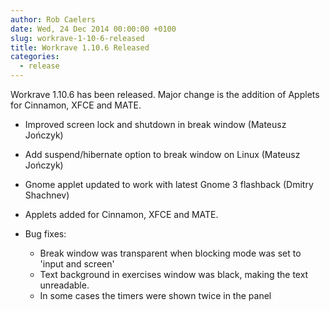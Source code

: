 ```yaml
---
author: Rob Caelers
date: Wed, 24 Dec 2014 00:00:00 +0100
slug: workrave-1-10-6-released
title: Workrave 1.10.6 Released
categories:
  - release
---
```

Workrave 1.10.6 has been released. Major change is the addition of Applets for Cinnamon, XFCE and MATE.
<!--more-->

- Improved screen lock and shutdown in break window (Mateusz Jończyk)

- Add suspend/hibernate option to break window on Linux (Mateusz Jończyk)

- Gnome applet updated to work with latest Gnome 3 flashback (Dmitry Shachnev)

- Applets added for Cinnamon, XFCE and MATE.

- Bug fixes:
   - Break window was transparent when blocking mode was set to 'input and screen'
   - Text background in exercises window was black, making the text unreadable.
   - In some cases the timers were shown twice in the panel
